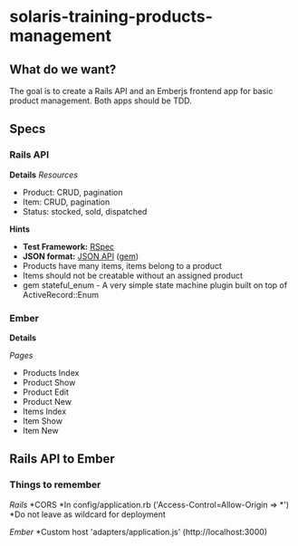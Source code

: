 # solaris-training-products-management

## What do we want?

The goal is to create a Rails API and an Emberjs frontend app for basic product management. Both apps should be TDD.

## Specs

### Rails API

**Details**
*Resources*
* Product: CRUD, pagination
* Item: CRUD, pagination
* Status: stocked, sold, dispatched

**Hints**
* **Test Framework:** [RSpec](http://rspec.info/)
* **JSON format:** [JSON API](http://jsonapi.org/) ([gem](https://github.com/cerebris/jsonapi-resources))
* Products have many items, items belong to a product
* Items should not be creatable without an assigned product
* gem stateful_enum - A very simple state machine plugin built on top of ActiveRecord::Enum

### Ember

**Details**

*Pages*
* Products Index
* Product Show
* Product Edit
* Product New
* Items Index
* Item Show
* Item New

## Rails API to Ember
### Things to remember

*Rails*
*CORS
*In config/application.rb ('Access-Control=Allow-Origin => *')
*Do not leave as wildcard for deployment

*Ember*
*Custom host 'adapters/application.js' (http://localhost:3000)


